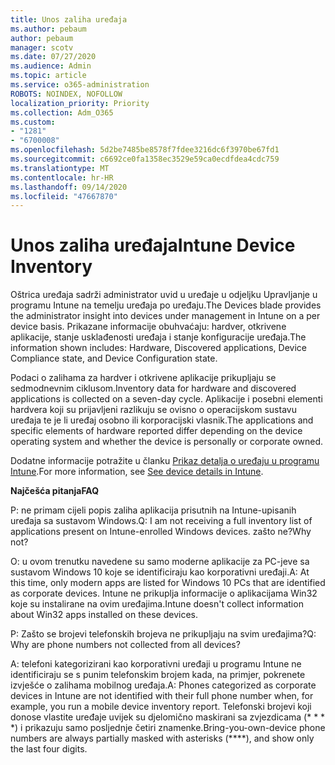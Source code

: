 ```yaml
---
title: Unos zaliha uređaja
ms.author: pebaum
author: pebaum
manager: scotv
ms.date: 07/27/2020
ms.audience: Admin
ms.topic: article
ms.service: o365-administration
ROBOTS: NOINDEX, NOFOLLOW
localization_priority: Priority
ms.collection: Adm_O365
ms.custom:
- "1281"
- "6700008"
ms.openlocfilehash: 5d2be7485be8578f7fdee3216dc6f3970be67fd1
ms.sourcegitcommit: c6692ce0fa1358ec3529e59ca0ecdfdea4cdc759
ms.translationtype: MT
ms.contentlocale: hr-HR
ms.lasthandoff: 09/14/2020
ms.locfileid: "47667870"
---
```

# <a name="intune-device-inventory"></a><span data-ttu-id="dd087-102">Unos zaliha uređaja</span><span class="sxs-lookup"><span data-stu-id="dd087-102">Intune Device Inventory</span></span>

<span data-ttu-id="dd087-103">Oštrica uređaja sadrži administrator uvid u uređaje u odjeljku Upravljanje u programu Intune na temelju uređaja po uređaju.</span><span class="sxs-lookup"><span data-stu-id="dd087-103">The Devices blade provides the administrator insight into devices under management in Intune on a per device basis.</span></span> <span data-ttu-id="dd087-104">Prikazane informacije obuhvaćaju: hardver, otkrivene aplikacije, stanje usklađenosti uređaja i stanje konfiguracije uređaja.</span><span class="sxs-lookup"><span data-stu-id="dd087-104">The information shown includes: Hardware, Discovered applications, Device Compliance state, and Device Configuration state.</span></span>

<span data-ttu-id="dd087-105">Podaci o zalihama za hardver i otkrivene aplikacije prikupljaju se sedmodnevnim ciklusom.</span><span class="sxs-lookup"><span data-stu-id="dd087-105">Inventory data for hardware and discovered applications is collected on a seven-day cycle.</span></span> <span data-ttu-id="dd087-106">Aplikacije i posebni elementi hardvera koji su prijavljeni razlikuju se ovisno o operacijskom sustavu uređaja te je li uređaj osobno ili korporacijski vlasnik.</span><span class="sxs-lookup"><span data-stu-id="dd087-106">The applications and specific elements of hardware reported differ depending on the device operating system and whether the device is personally or corporate owned.</span></span>

<span data-ttu-id="dd087-107">Dodatne informacije potražite u članku [Prikaz detalja o uređaju u programu Intune](https://docs.microsoft.com/intune/device-inventory).</span><span class="sxs-lookup"><span data-stu-id="dd087-107">For more information, see [See device details in Intune](https://docs.microsoft.com/intune/device-inventory).</span></span>

<span data-ttu-id="dd087-108">**Najčešća pitanja**</span><span class="sxs-lookup"><span data-stu-id="dd087-108">**FAQ**</span></span>

<span data-ttu-id="dd087-109">P: ne primam cijeli popis zaliha aplikacija prisutnih na Intune-upisanih uređaja sa sustavom Windows.</span><span class="sxs-lookup"><span data-stu-id="dd087-109">Q: I am not receiving a full inventory list of applications present on Intune-enrolled Windows devices.</span></span> <span data-ttu-id="dd087-110">zašto ne?</span><span class="sxs-lookup"><span data-stu-id="dd087-110">Why not?</span></span>

<span data-ttu-id="dd087-111">O: u ovom trenutku navedene su samo moderne aplikacije za PC-jeve sa sustavom Windows 10 koje se identificiraju kao korporativni uređaji.</span><span class="sxs-lookup"><span data-stu-id="dd087-111">A: At this time, only modern apps are listed for Windows 10 PCs that are identified as corporate devices.</span></span> <span data-ttu-id="dd087-112">Intune ne prikuplja informacije o aplikacijama Win32 koje su instalirane na ovim uređajima.</span><span class="sxs-lookup"><span data-stu-id="dd087-112">Intune doesn't collect information about Win32 apps installed on these devices.</span></span>

<span data-ttu-id="dd087-113">P: Zašto se brojevi telefonskih brojeva ne prikupljaju na svim uređajima?</span><span class="sxs-lookup"><span data-stu-id="dd087-113">Q: Why are phone numbers not collected from all devices?</span></span>

<span data-ttu-id="dd087-114">A: telefoni kategorizirani kao korporativni uređaji u programu Intune ne identificiraju se s punim telefonskim brojem kada, na primjer, pokrenete izvješće o zalihama mobilnog uređaja.</span><span class="sxs-lookup"><span data-stu-id="dd087-114">A: Phones categorized as corporate devices in Intune are not identified with their full phone number when, for example, you run a mobile device inventory report.</span></span> <span data-ttu-id="dd087-115">Telefonski brojevi koji donose vlastite uređaje uvijek su djelomično maskirani sa zvjezdicama (\* \* \* \*) i prikazuju samo posljednje četiri znamenke.</span><span class="sxs-lookup"><span data-stu-id="dd087-115">Bring-you-own-device phone numbers are always partially masked with asterisks (\*\*\*\*), and show only the last four digits.</span></span>